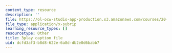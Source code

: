 ```yaml
---
content_type: resource
description: ''
file: https://ol-ocw-studio-app-production.s3.amazonaws.com/courses/20-219-becoming-the-next-bill-nye-writing-and-hosting-the-educational-show-january-iap-2015/dcfd3af3b8d8622e6a8ddb2e0d6babb7_kQnA60blp6o.srt
file_type: application/x-subrip
learning_resource_types: []
resourcetype: Other
title: 3play caption file
uid: dcfd3af3-b8d8-622e-6a8d-db2e0d6babb7
---
```

